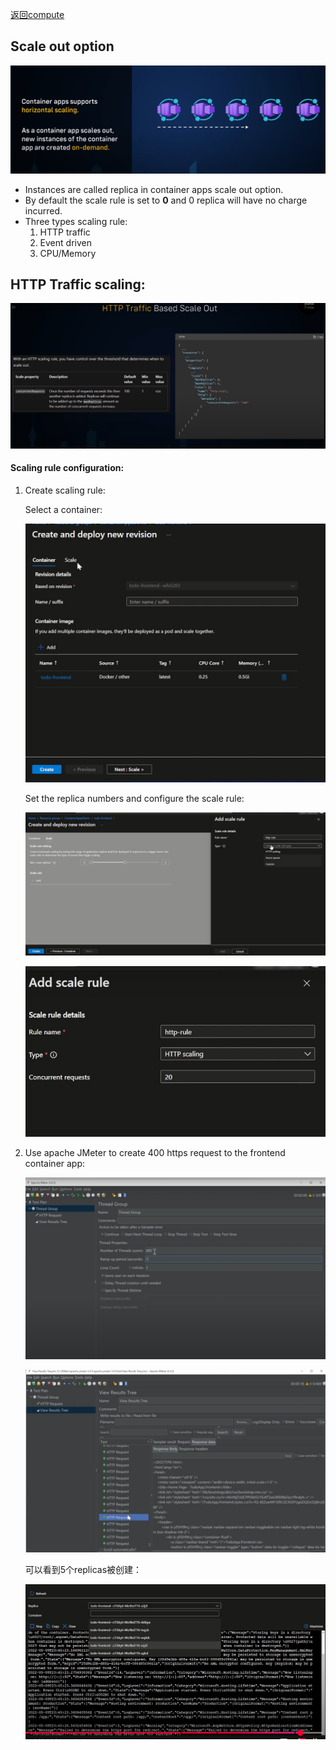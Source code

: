 [返回compute](https://github.com/RookieToExpert/interview/blob/main/Cloud/Compute/compute.md)
## Scale out option

![alt text](image-10.png)

- Instances are called replica in container apps scale out option.
- By default the scale rule is set to **0** and 0 replica will have no charge incurred.
- Three types scaling rule:
    1. HTTP traffic
    2. Event driven
    3. CPU/Memory

## HTTP Traffic scaling:

![alt text](image-11.png)

#### Scaling rule configuration:
1. Create scaling rule:

    Select a container:

    ![alt text](image-12.png)

    Set the replica numbers and configure the scale rule:

    ![alt text](image-13.png)

    ![alt text](image-14.png)

2. Use apache JMeter to create 400 https request to the frontend container app:

    ![alt text](image-15.png)

    ![alt text](image-16.png)

    可以看到5个replicas被创建：


    ![alt text](image-17.png)
